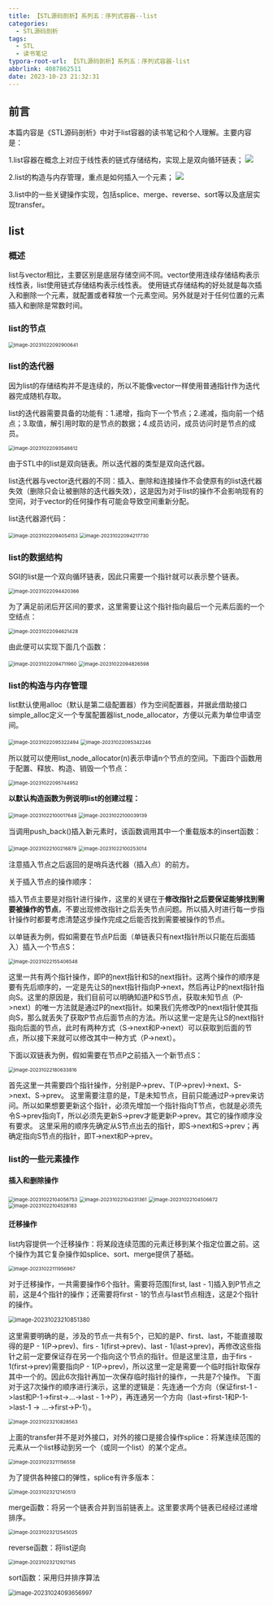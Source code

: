 ```yaml
---
title: 【STL源码剖析】系列五：序列式容器--list
categories:
  - STL源码剖析
tags:
  - STL
  - 读书笔记
typora-root-url: 【STL源码剖析】系列五：序列式容器-list
abbrlink: 4087862511
date: 2023-10-23 21:32:31
---
```


## 前言

本篇内容是《STL源码剖析》中对于list容器的读书笔记和个人理解。主要内容是：

1.list容器在概念上对应于线性表的链式存储结构，实现上是双向循环链表；
![](4-3-6.png)

2.list的构造与内存管理，重点是如何插入一个元素；
![](4-3-22.png)

3.list中的一些关键操作实现，包括splice、merge、reverse、sort等以及底层实现transfer。

<!-- more -->

## list

### 概述

list与vector相比，主要区别是底层存储空间不同。vector使用连续存储结构表示线性表，list使用链式存储结构表示线性表。
使用链式存储结构的好处就是每次插入和删除一个元素，就配置或者释放一个元素空间。另外就是对于任何位置的元素插入和删除是常数时间。

### list的节点

<img src="4-3-1.png" alt="image-20231022092900641" style="zoom:67%;" />

### list的迭代器

因为list的存储结构并不是连续的，所以不能像vector一样使用普通指针作为迭代器完成随机存取。

list的迭代器需要具备的功能有：1.递增，指向下一个节点；2.递减，指向前一个结点；3.取值，解引用时取的是节点的数据；4.成员访问，成员访问时是节点的成员。

<img src="4-3-2.png" alt="image-20231022093546612" style="zoom:67%;" />

由于STL中的list是双向链表。所以迭代器的类型是双向迭代器。

list迭代器与vector迭代器的不同：插入、删除和连接操作不会使原有的list迭代器失效（删除只会让被删除的迭代器失效），这是因为对于list的操作不会影响现有的空间，对于vector的任何操作有可能会导致空间重新分配。

list迭代器源代码：

<img src="4-3-3.png" alt="image-20231022094054153" style="zoom:67%;" />

<img src="4-3-4.png" alt="image-20231022094217730" style="zoom:67%;" />

### list的数据结构

SGI的list是一个双向循环链表，因此只需要一个指针就可以表示整个链表。

<img src="4-3-5.png" alt="image-20231022094420366" style="zoom:67%;" />

为了满足前闭后开区间的要求，这里需要让这个指针指向最后一个元素后面的一个空结点：

<img src="4-3-6.png" alt="image-20231022094621428" style="zoom:67%;" />

由此便可以实现下面几个函数：

<img src="4-3-7.png" alt="image-20231022094711960" style="zoom:67%;" />

<img src="4-3-8.png" alt="image-20231022094826598" style="zoom:67%;" />

### list的构造与内存管理

list默认使用alloc（默认是第二级配置器）作为空间配置器，并据此借助接口simple_alloc定义一个专属配置器list_node_allocator，方便以元素为单位申请空间。

<img src="4-3-9.png" alt="image-20231022095322494" style="zoom:67%;" />

<img src="4-3-10.png" alt="image-20231022095342246" style="zoom:67%;" />

所以就可以使用list_node_allocator(n)表示申请n个节点的空间。下面四个函数用于配置、释放、构造、销毁一个节点：

<img src="4-3-11.png" alt="image-20231022095744952" style="zoom:67%;" />



**以默认构造函数为例说明list的创建过程：**

<img src="4-3-12.png" alt="image-20231022100017648" style="zoom:67%;" />

<img src="4-3-13.png" alt="image-20231022100039139" style="zoom:67%;" />



当调用push_back()插入新元素时，该函数调用其中一个重载版本的insert函数：

<img src="4-3-14.png" alt="image-20231022100216879" style="zoom:67%;" />

<img src="4-3-15.png" alt="image-20231022100253014" style="zoom:67%;" />

注意插入节点之后返回的是哨兵迭代器（插入点）的前方。

关于插入节点的操作顺序：

插入节点主要是对指针进行操作，这里的关键在于**修改指针之后要保证能够找到需要被操作的节点**，不要出现修改指针之后丢失节点问题。所以插入时进行每一步指针操作时都要考虑清楚这步操作完成之后能否找到需要被操作的节点。

以单链表为例，假如需要在节点P后面（单链表只有next指针所以只能在后面插入）插入一个节点S：

<img src="4-3-21.png" alt="image-20231022155406548" style="zoom:67%;" />

这里一共有两个指针操作，即P的next指针和S的next指针。这两个操作的顺序是要有先后顺序的，一定是先让S的next指针指向P->next，然后再让P的next指针指向S。这里的原因是，我们目前可以明确知道P和S节点，获取未知节点（P->next）的唯一方法就是通过P的next指针。如果我们先修改P的next指针使其指向S，那么就丢失了获取P节点后面节点的方法。所以这里一定是先让S的next指针指向后面的节点，此时有两种方式（S->next和P->next）可以获取到后面的节点，所以接下来就可以修改其中一种方式（P->next）。

下面以双链表为例，假如需要在节点P之前插入一个新节点S：

<img src="4-3-22.png" alt="image-20231022180633816" style="zoom:67%;" />

首先这里一共需要四个指针操作，分别是P->prev、T(P->prev)->next、S->next、S->prev。
这里需要注意的是，T是未知节点，目前只能通过P->prev来访问。所以如果想要更新这个指针，必须先增加一个指针指向T节点，也就是必须先令S->prev指向T，所以必须先更新S->prev才能更新P->prev。其它的操作顺序没有要求。
这里采用的顺序先确定从S节点出去的指针，即S->next和S->prev；再确定指向S节点的指针，即T->next和P->prev。






### list的一些元素操作

#### 插入和删除操作

<img src="4-3-16.png" alt="image-20231022104056753" style="zoom:67%;" />

<img src="4-3-17.png" alt="image-20231022104231361" style="zoom:67%;" />

<img src="4-3-18.png" alt="image-20231022104506672" style="zoom:67%;" />

<img src="4-3-19.png" alt="image-20231022104528183" style="zoom:67%;" />

#### 迁移操作

list内容提供一个迁移操作：将某段连续范围的元素迁移到某个指定位置之前。这个操作为其它复杂操作如splice、sort、merge提供了基础。

<img src="4-3-20.png" alt="image-20231022111956967" style="zoom:67%;" />

对于迁移操作，一共需要操作6个指针。需要将范围[first, last - 1]插入到P节点之前，这是4个指针的操作；还需要将first - 1的节点与last节点相连，这是2个指针的操作。

<img src="4-3-24.png" alt="image-20231023210851380" style="zoom: 80%;" />

这里需要明确的是，涉及的节点一共有5个，已知的是P、first、last，不能直接取得的是P - 1(P->prev)、firs - 1(first->prev)、last - 1(last->prev)，再修改这些指针之前一定要保证存在另一个指向这个节点的指针。但是这里注意，由于firs - 1(first->prev)需要指向P - 1(P->prev)，所以这里一定是需要一个临时指针取保存其中一个的。因此6次指针再加一次保存临时指针的操作，一共是7个操作。
下面对于这7次操作的顺序进行演示，这里的逻辑是：先连通一个方向（保证first-1 ->last和P-1->first->...->last - 1->P），再连通另一个方向（last->first-1和P-1->last-1 -> ...->first->P-1）。

<img src="4-3-23.png" alt="image-20231023210828563" style="zoom:67%;" />

上面的transfer并不是对外接口，对外的接口是接合操作splice：将某连续范围的元素从一个list移动到另一个（或同一个list）的某个定点。

<img src="4-3-25.png" alt="image-20231023211156558" style="zoom:67%;" />

为了提供各种接口的弹性，splice有许多版本：

<img src="4-3-26.png" alt="image-20231023212140513" style="zoom:67%;" />



merge函数：将另一个链表合并到当前链表上。这里要求两个链表已经经过递增排序。

<img src="4-3-27.png" alt="image-20231023212545025" style="zoom:67%;" />



reverse函数：将list逆向

<img src="4-3-28.png" alt="image-20231023212921145" style="zoom:67%;" />



sort函数：采用归并排序算法

<img src="4-3-29.png" alt="image-20231024093656997" style="zoom:80%;" />
